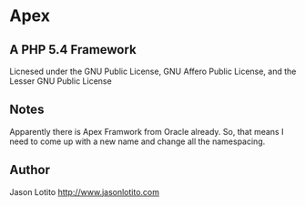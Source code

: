 # Apex
## A PHP 5.4 Framework

Licnesed under the GNU Public License, GNU Affero Public License, and the Lesser GNU Public License

## Notes

Apparently there is Apex Framwork from Oracle already.  So, that means I need to come up with a new name and change all the namespacing.

## Author

Jason Lotito
http://www.jasonlotito.com
